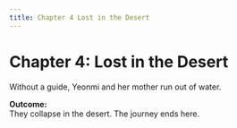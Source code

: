 ```yaml
---
title: Chapter 4 Lost in the Desert
---
```


# Chapter 4: Lost in the Desert

Without a guide, Yeonmi and her mother run out of water.

**Outcome:**  
They collapse in the desert. The journey ends here.
